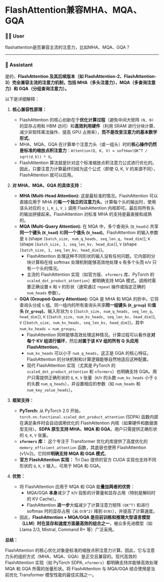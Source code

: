 # FlashAttention兼容MHA、MQA、GQA

### 🧑‍💻 User

flashattention是否兼容主流的注意力，比如MHA、MQA、GQA？

---

### 🤖 Assistant

是的，**FlashAttention 及其后续版本（如 FlashAttention-2、FlashAttention-3）完全兼容主流的注意力机制，包括 MHA（多头注意力）、MQA（多查询注意力）和 GQA（分组查询注意力）。**

以下是详细解释：

1.  **核心兼容性原理：**
    *   FlashAttention 的核心创新在于**优化计算过程**（避免中间大矩阵 `(N, N)` 的显存占用和 HBM 访问）和**高效利用硬件**（利用 SRAM 进行分块计算、减少非矩阵乘法操作、提高 GPU 占用率），**而不是改变注意力的基本数学形式**。
    *   MHA、MQA、GQA 在计算单个注意力头（或一组头）时的**核心操作仍然是标准的缩放点积注意力**：`Attention(Q, K, V) = softmax(QK^T / sqrt(d_k)) * V`。
    *   FlashAttention 算法就是针对这个标准缩放点积注意力公式进行优化的。因此，只要注意力计算最终归结为这个公式（即使 Q, K, V 的来源不同），FlashAttention 就可以应用。

2.  **对 MHA、MQA、GQA 的具体支持：**
    *   **MHA (Multi-Head Attention):** 这是最标准的情况。FlashAttention 可以直接应用于 MHA 的**每一个独立的注意力头**。计算每个头的输出时，使用该头对应的 `Q_i`, `K_i`, `V_i` 调用 FlashAttention 内核即可。最后将所有头的输出拼接起来。FlashAttention 对标准 MHA 的支持是最直接和成熟的。
    *   **MQA (Multi-Query Attention):** 在 MQA 中，多个查询头 (`Q_heads`) 共享**同一个键头 (`K_head`)** 和**同一个值头 (`V_head`)**。FlashAttention 的输入参数是 `Q` (shape `[batch_size, num_q_heads, seq_len_q, head_dim]`), `K` (shape `[batch_size, 1, seq_len_kv, head_dim]`), `V` (shape `[batch_size, 1, seq_len_kv, head_dim]`)。
        *   FlashAttention 处理这种不同形状的输入没有任何问题。它内部的分块计算和在线 softmax 处理机制能够高效地处理 `Q` 有多个头而 `K`/`V` 只有一个头的情况。
        *   主流的 FlashAttention 实现（如官方版、`xformers` 库、PyTorch 的 `scaled_dot_product_attention`）都明确支持 MQA 模式。调用时需要正确设置 `K` 和 `V` 的形状（通常通过 `repeat` 操作或指定正确的 `num_heads` 参数）。
    *   **GQA (Grouped-Query Attention):** GQA 是 MHA 和 MQA 的折中。它将查询头分成 `G` 组。同一组内的所有查询头共享**同一组键头 (`K_group`)** 和**值头 (`V_group`)**。输入形状为 `Q` (`[batch_size, num_q_heads, seq_len_q, head_dim]`), `K` (`[batch_size, num_kv_heads, seq_len_kv, head_dim]`), `V` (`[batch_size, num_kv_heads, seq_len_kv, head_dim]`)，其中 `num_kv_heads = num_groups`。
        *   FlashAttention 同样能够高效处理这种情况。计算过程可以看作是**对每个 KV 组进行循环**，然后**对属于该 KV 组的所有 Q 头应用 FlashAttention**。
        *   `num_kv_heads` 可以小于 `num_q_heads`，这正是 GQA 的核心特征。FlashAttention 的分块机制和计算逻辑能够自然地适应这种配置。
        *   现代 FlashAttention 实现（尤其是 PyTorch 的 `scaled_dot_product_attention` 和 `xformers`）也明确支持 GQA。用户只需提供正确形状的 `Q`, `K`, `V` 张量（`K`/`V` 的头数 `num_kv_heads` 小于 `Q` 的头数 `num_q_heads`），并设置相应的参数（如 `num_heads` 和 `num_key_value_heads`）。

3.  **框架支持：**
    *   **PyTorch:** 从 PyTorch 2.0 开始，`torch.nn.functional.scaled_dot_product_attention` (SDPA) 函数内部在满足条件时会自动调用优化的 FlashAttention 内核（如果硬件和数据类型支持）。**SDPA 原生支持 MHA、MQA 和 GQA**。用户只需提供正确形状的 `Q`, `K`, `V` 张量。
    *   **`xformers` 库：** 这个专注于 Transformer 优化的库提供了高度优化的 `memory_efficient_attention` 函数，其底层也使用 FlashAttention (v1/v2)。它同样**明确支持 MQA 和 GQA 模式**。
    *   **官方 FlashAttention 实现：** Tri Dao 提供的官方 CUDA 实现也支持不同形状的 `Q`, `K`, `V` 输入，可用于 MQA 和 GQA。

4.  **优势：**
    *   将 FlashAttention 应用于 MQA 和 GQA 能**叠加两者的优势**：
        *   MQA/GQA **本身**减少了 `K`/`V` 投影的计算量和显存占用（特别是解码时的 KV Cache）。
        *   FlashAttention **进一步**大幅减少了计算注意力矩阵 `(QK^T)` 和进行 softmax 时的显存占用（从 `O(N^2)` 降到 `O(N)`），并提高了计算速度。
    *   因此，**FlashAttention + MQA/GQA 是目前训练和推理大型语言模型（LLM）时在显存和速度方面最高效的组合之一**，被众多先进模型（如 Llama 2/3, Mistral, Command R+ 等）广泛采用。

**总结：**

FlashAttention 的核心优化对象是标准的缩放点积注意力计算。因此，它与注意力头的组织方式（MHA、MQA、GQA）是正交且兼容的。现代高效的 FlashAttention 实现（如 PyTorch SDPA, `xformers`）都明确支持并能够高效处理 MQA 和 GQA 所需的张量形状。将 FlashAttention 与 MQA/GQA 结合使用是当前优化 Transformer 模型性能的最佳实践之一。
